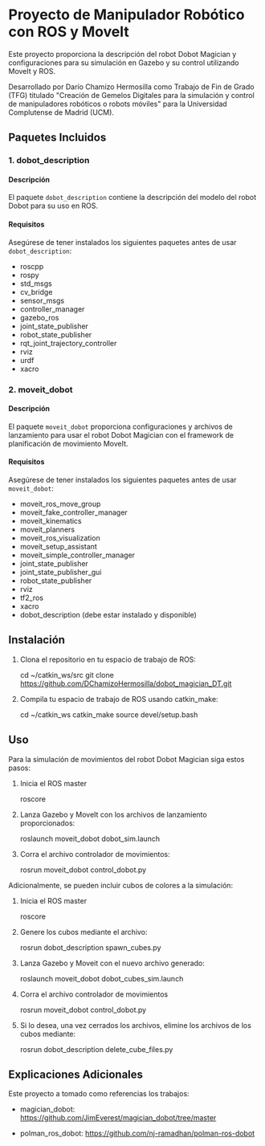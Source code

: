 # Proyecto de Manipulador Robótico con ROS y MoveIt

Este proyecto proporciona la descripción del robot Dobot Magician y configuraciones para su simulación en Gazebo y su control utilizando MoveIt y ROS.

Desarrollado por Darío Chamizo Hermosilla como Trabajo de Fin de Grado (TFG) titulado "Creación de Gemelos Digitales para la simulación y control de manipuladores robóticos o robots móviles" para la Universidad Complutense de Madrid (UCM).

## Paquetes Incluidos

### 1. dobot_description

#### Descripción

El paquete `dobot_description` contiene la descripción del modelo del robot Dobot para su uso en ROS.

#### Requisitos

Asegúrese de tener instalados los siguientes paquetes antes de usar `dobot_description`:

- roscpp
- rospy
- std_msgs
- cv_bridge
- sensor_msgs
- controller_manager
- gazebo_ros
- joint_state_publisher
- robot_state_publisher
- rqt_joint_trajectory_controller
- rviz
- urdf
- xacro


### 2. moveit_dobot

#### Descripción

El paquete `moveit_dobot` proporciona configuraciones y archivos de lanzamiento para usar el robot Dobot Magician con el framework de planificación de movimiento MoveIt.

#### Requisitos

Asegúrese de tener instalados los siguientes paquetes antes de usar `moveit_dobot`:

- moveit_ros_move_group
- moveit_fake_controller_manager
- moveit_kinematics
- moveit_planners
- moveit_ros_visualization
- moveit_setup_assistant
- moveit_simple_controller_manager
- joint_state_publisher
- joint_state_publisher_gui
- robot_state_publisher
- rviz
- tf2_ros
- xacro
- dobot_description (debe estar instalado y disponible)



## Instalación

1. Clona el repositorio en tu espacio de trabajo de ROS:

   cd ~/catkin_ws/src
   git clone https://github.com/DChamizoHermosilla/dobot_magician_DT.git


2. Compila tu espacio de trabajo de ROS usando catkin_make:
   
   cd ~/catkin_ws
   catkin_make
   source devel/setup.bash


## Uso

Para la simulación de movimientos del robot Dobot Magician siga estos pasos:

1. Inicia el ROS master

   roscore

2. Lanza Gazebo y MoveIt con los archivos de lanzamiento proporcionados:

   roslaunch moveit_dobot dobot_sim.launch

3. Corra el archivo controlador de movimientos:
 
   rosrun moveit_dobot control_dobot.py


Adicionalmente, se pueden incluir cubos de colores a la simulación:

1. Inicia el ROS master

   roscore

2. Genere los cubos mediante el archivo:

   rosrun dobot_description spawn_cubes.py

3. Lanza Gazebo y Moveit con el nuevo archivo generado:

   roslaunch moveit_dobot dobot_cubes_sim.launch

4. Corra el archivo controlador de movimientos
 
   rosrun moveit_dobot control_dobot.py

5. Si lo desea, una vez cerrados los archivos, elimine los archivos de los cubos mediante:

   rosrun dobot_description delete_cube_files.py



## Explicaciones Adicionales

Este proyecto a tomado como referencias los trabajos:

- magician_dobot: https://github.com/JimEverest/magician_dobot/tree/master

- polman_ros_dobot: https://github.com/nj-ramadhan/polman-ros-dobot



